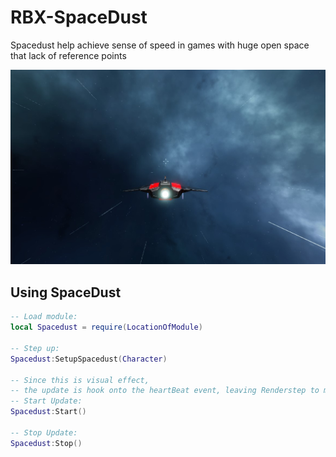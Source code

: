 # RBX-SpaceDust
Spacedust help achieve sense of speed in games with huge open space that lack of reference points

<img src="/Demo.jpg?raw=true" width="880">

## Using SpaceDust

```lua
-- Load module:
local Spacedust = require(LocationOfModule)

-- Step up:
Spacedust:SetupSpacedust(Character)

-- Since this is visual effect, 
-- the update is hook onto the heartBeat event, leaving Renderstep to more important stuffs.
-- Start Update:
Spacedust:Start()

-- Stop Update:
Spacedust:Stop()
```
